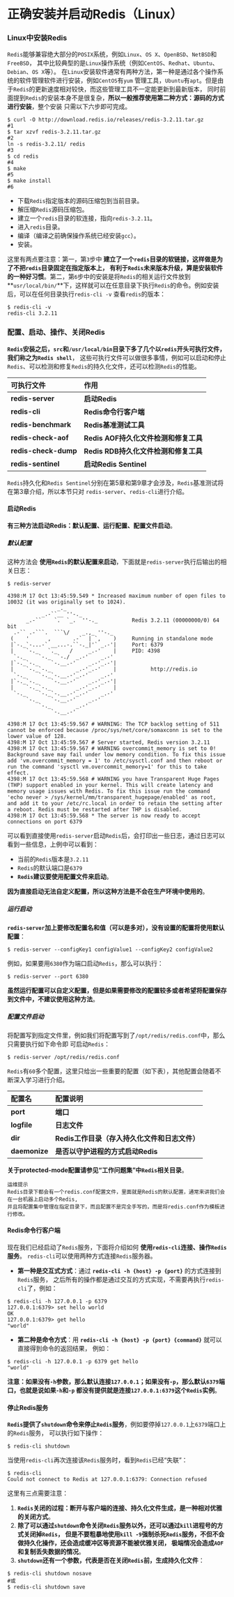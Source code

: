 正确安装并启动Redis（Linux）
====================================================================
### Linux中安装Redis
`Redis`能够兼容绝大部分的`POSIX`系统，例如`Linux`、`OS X`、`OpenBSD`、`NetBSD`和`FreeBSD`，
其中比较典型的是`Linux`操作系统（例如`CentOS`、`Redhat`、`Ubuntu`、`Debian`、`OS X`等）。
在`Linux`安装软件通常有两种方法，第一种是通过各个操作系统的软件管理软件进行安装，例如`CentOS`有`yum`
管理工具，`Ubuntu`有`apt`。但是由于`Redis`的更新速度相对较快，而这些管理工具不一定能更新到最新版本，
同时前面提到`Redis`的安装本身不是很复杂，**所以一般推荐使用第二种方式：源码的方式进行安装**，整个安装
只需以下六步即可完成。
```shell
$ curl -O http://download.redis.io/releases/redis-3.2.11.tar.gz             #1
$ tar xzvf redis-3.2.11.tar.gz                                              #2
ln -s redis-3.2.11/ redis                                                   #3
$ cd redis                                                                  #4
$ make                                                                      #5
$ make install                                                              #6
```
+ 下载`Redis`指定版本的源码压缩包到当前目录。
+ 解压缩`Redis`源码压缩包。
+ 建立一个`redis`目录的软连接，指向`redis-3.2.11`。
+ 进入`redis`目录。
+ 编译（编译之前确保操作系统已经安装`gcc`）。
+ 安装。

这里有两点要注意：第一，第`3`步中 **建立了一个`redis`目录的软链接，这样做是为了不把`redis`目录固定在指定版本上，
有利于`Redis`未来版本升级，算是安装软件的一种好习惯**。第二，第`6`步中的安装是将`Redis`的相关运行文件放到
**`usr/local/bin/`**下，这样就可以在任意目录下执行`Redis`的命令。例如安装后，可以在任何目录执行`redis-cli -v`
查看`redis`的版本：
```shell
$ redis-cli -v
redis-cli 3.2.11
```

### 配置、启动、操作、关闭Redis
**`Redis`安装之后，`src`和`/usr/local/bin`目录下多了几个以`redis`开头可执行文件，我们称之为`Redis shell`**，
这些可执行文件可以做很多事情，例如可以启动和停止`Redis`、可以检测和修复`Redis`的持久化文件，还可以检测`Redis`的性能。

| 可执行文件 | 作用 |
|:----------|:----|
| **redis-server** | **启动Redis** |
| **redis-cli** | **Redis命令行客户端** |
| **redis-benchmark** | **Redis基准测试工具** |
| **redis-check-aof** | **Redis AOF持久化文件检测和修复工具** |
| **redis-check-dump** | **Redis RDB持久化文件检测和修复工具** |
| **redis-sentinel** | **启动Redis Sentinel** |

`Redis`持久化和`Redis Sentinel`分别在第5章和第9章才会涉及，`Redis`基准测试将在第3章介绍，所以本节只对
`redis-server`、`redis-cli`进行介绍。

#### 启动Redis
**有三种方法启动Redis：默认配置、运行配置、配置文件启动**。

##### 默认配置
这种方法会 **使用`Redis`的默认配置来启动**，下面就是`redis-server`执行后输出的相关日志：
```shell
$ redis-server
```
```
4398:M 17 Oct 13:45:59.549 * Increased maximum number of open files to 10032 (it was originally set to 1024).
                _._                                                  
           _.-``__ ''-._                                             
      _.-``    `.  `_.  ''-._           Redis 3.2.11 (00000000/0) 64 bit
  .-`` .-```.  ```\/    _.,_ ''-._                                   
 (    '      ,       .-`  | `,    )     Running in standalone mode
 |`-._`-...-` __...-.``-._|'` _.-'|     Port: 6379
 |    `-._   `._    /     _.-'    |     PID: 4398
  `-._    `-._  `-./  _.-'    _.-'                                   
 |`-._`-._    `-.__.-'    _.-'_.-'|                                  
 |    `-._`-._        _.-'_.-'    |           http://redis.io        
  `-._    `-._`-.__.-'_.-'    _.-'                                   
 |`-._`-._    `-.__.-'    _.-'_.-'|                                  
 |    `-._`-._        _.-'_.-'    |                                  
  `-._    `-._`-.__.-'_.-'    _.-'                                   
      `-._    `-.__.-'    _.-'                                       
          `-._        _.-'                                           
              `-.__.-'                                               

4398:M 17 Oct 13:45:59.567 # WARNING: The TCP backlog setting of 511 cannot be enforced because /proc/sys/net/core/somaxconn is set to the lower value of 128.
4398:M 17 Oct 13:45:59.567 # Server started, Redis version 3.2.11
4398:M 17 Oct 13:45:59.567 # WARNING overcommit_memory is set to 0! Background save may fail under low memory condition. To fix this issue add 'vm.overcommit_memory = 1' to /etc/sysctl.conf and then reboot or run the command 'sysctl vm.overcommit_memory=1' for this to take effect.
4398:M 17 Oct 13:45:59.568 # WARNING you have Transparent Huge Pages (THP) support enabled in your kernel. This will create latency and memory usage issues with Redis. To fix this issue run the command 'echo never > /sys/kernel/mm/transparent_hugepage/enabled' as root, and add it to your /etc/rc.local in order to retain the setting after a reboot. Redis must be restarted after THP is disabled.
4398:M 17 Oct 13:45:59.568 * The server is now ready to accept connections on port 6379
```

可以看到直接使用`redis-server`启动`Redis`后，会打印出一些日志，通过日志可以看到一些信息，上例中可以看到：
+ 当前的`Redis`版本是`3.2.11`
+ `Redis`的默认端口是`6379`
+ **`Redis`建议要使用配置文件来启动**。

**因为直接启动无法自定义配置，所以这种方法是不会在生产环境中使用的**。

##### 运行启动
**`redis-server`加上要修改配置名和值（可以是多对），没有设置的配置将使用默认配置**：
```shell
$ redis-server --configKey1 configValue1 --configKey2 configValue2
```
例如，如果要用`6380`作为端口启动`Redis`，那么可以执行：
```shell
$ redis-server --port 6380
```
**虽然运行配置可以自定义配置，但是如果需要修改的配置较多或者希望将配置保存到文件中，不建议使用这种方法**。

##### 配置文件启动
将配置写到指定文件里，例如我们将配置写到了`/opt/redis/redis.conf`中，那么只需要执行如下命令即
可启动`Redis`：
```shell
$ redis-server /opt/redis/redis.conf
```
`Redis`有`60`多个配置，这里只给出一些重要的配置（如下表），其他配置会随着不断深入学习进行介绍。

| 配置名 | 配置说明 |
|:------|:--------|
| **port** | **端口** |
| **logfile** | **日志文件** |
| **dir** | **Redis工作目录（存入持久化文件和日志文件）** |
| **daemonize** | **是否以守护进程的方式启动Redis** |

**关于protected-mode配置请参见“工作问题集”中`Redis`相关目录**。

```
运维提示
Redis目录下都会有一个redis.conf配置文件，里面就是Redis的默认配置，通常来讲我们会在一台机器上启动多个Redis,
并且将配置集中管理在指定目录下，而且配置不是完全手写的，而是将redis.conf作为模板进行修改。
```

#### Redis命令行客户端
现在我们已经启动了`Redis`服务，下面将介绍如何 **使用`redis-cli`连接、操作`Redis`服务**。
`redis-cli`可以使用两种方式连接`Redis`服务器。
+ **第一种是交互式方式**：通过 **`redis-cli -h {host} -p {port}`** 的方式连接到`Redis`服务，
之后所有的操作都是通过交互的方式实现，不需要再执行`redis-cli`了，例如：
```shell
$ redis-cli -h 127.0.0.1 -p 6379
127.0.0.1:6379> set hello world
OK
127.0.0.1:6379> get hello
"world"
```
+ **第二种是命令方式**：用 **`redis-cli -h {host} -p {port} {command}`** 就可以直接得到命令的返回结果，
例如：
```shell
$ redis-cli -h 127.0.0.1 -p 6379 get hello
"world"
```
**注意：如果没有`-h`参数，那么默认连接`127.0.0.1`；如果没有`-p`，那么默认`6379`端口，也就是说如果`-h`和`-p`
都没有提供就是连接`127.0.0.1:6379`这个`Redis`实例**。

#### 停止Redis服务
**`Redis`提供了`shutdown`命令来停止`Redis`服务**，例如要停掉`127.0.0.1`上`6379`端口上的`Redis`服务，
可以执行如下操作：
```shell
$ redis-cli shutdown
```
当使用`redis-cli`再次连接该`Redis`服务时，看到`Redis`已经“失联”：
```shell
$ redis-cli 
Could not connect to Redis at 127.0.0.1:6379: Connection refused
```
这里有三点需要注意：
1. **`Redis`关闭的过程：断开与客户端的连接、持久化文件生成，是一种相对优雅的关闭方式**。
2. **除了可以通过`shutdown`命令关闭`Redis`服务以外，还可以通过`kill`进程号的方式关闭掉`Redis`，
但是不要粗暴地使用`kill -9`强制杀死`Redis`服务，不但不会做持久化操作，还会造成缓冲区等资源不能被优雅关闭，
极端情况会造成`AOF`和复制丢失数据的情况**。
3. **`shutdown`还有一个参数，代表是否在关闭`Redis`前，生成持久化文件**：
```shell
$ redis-cli shutdown nosave
#或
$ redis-cli shutdown save
```




